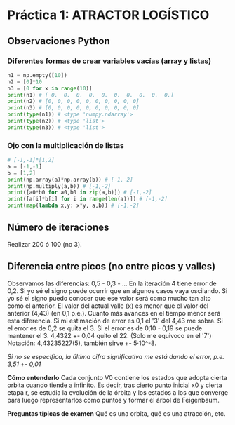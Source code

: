 # Práctica 1: ATRACTOR LOGÍSTICO

## Observaciones Python
### Diferentes formas de crear variables vacías (array y listas)
```python
n1 = np.empty([10])
n2 = [0]*10
n3 = [0 for x in range(10)]
print(n1) # [ 0.  0.  0.  0.  0.  0.  0.  0.  0.  0.]
print(n2) # [0, 0, 0, 0, 0, 0, 0, 0, 0, 0]
print(n3) # [0, 0, 0, 0, 0, 0, 0, 0, 0, 0]
print(type(n1)) # <type 'numpy.ndarray'>
print(type(n2)) # <type 'list'>
print(type(n3)) # <type 'list'>
```

### Ojo con la multiplicación de listas
```python
# [-1,-1]*[1,2]
a = [-1,-1]
b = [1,2]
print(np.array(a)*np.array(b)) # [-1,-2]
print(np.multiply(a,b)) # [-1,-2]
print([a0*b0 for a0,b0 in zip(a,b)]) # [-1,-2]
print([a[i]*b[i] for i in range(len(a))]) # [-1,-2]
print(map(lambda x,y: x*y, a,b)) # [-1,-2]
```

## Número de iteraciones
Realizar 200 ó 100 (no 3).

## Diferencia entre picos (no entre picos y valles)
Observamos las diferencias: 0,5 - 0,3 - ...
En la iteración 4 tiene error de 0,2.
Si yo sé el signo puede ocurrir que en algunos casos vaya oscilando.
Si yo sé el signo puedo conocer que ese valor será como mucho tan alto como el anterior.
El valor del actual valle (x) es menor que el valor del anterior (4,43) (en 0,1 p.e.).
Cuanto más avances en el tiempo menor será esta diferencia.
Si mi estimación de error es 0,1 el '3' del 4,43 me sobra.
Si el error es de 0,2 se quita el 3.
Si el error es de 0,10 - 0,19 se puede mantener el 3.
4,4322 +- 0,04 quito el 22.
(Solo me equivoco en el '7') Notación: 4,43235227(5), también sirve +- 5·10^-8.

*Si no se especifica, la última cifra significativa me está dando el error, p.e. 3,51 +- 0,01*

**Cómo entenderlo**
Cada conjunto V0 contiene los estados que adopta cierta orbita cuando tiende a infinito.
Es decir, tras cierto punto inicial x0 y cierta etapa r, se estudia la evolución de la órbita y los estados a los que converge para luego representarlos como puntos y formar el árbol de Feigenbaum.

**Preguntas típicas de examen**
Qué es una orbita, qué es una atracción, etc.
